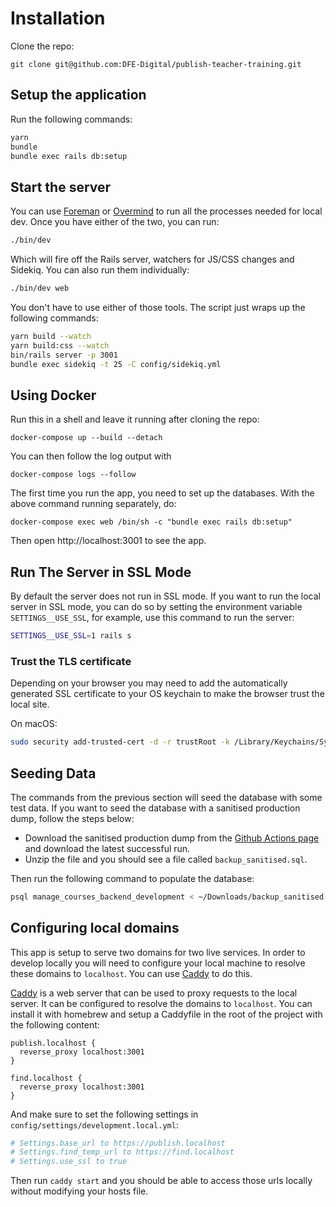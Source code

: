 # Installation

Clone the repo:

    git clone git@github.com:DFE-Digital/publish-teacher-training.git


## Setup the application

Run the following commands:

```bash
yarn
bundle
bundle exec rails db:setup
```

## Start the server


You can use [Foreman](https://github.com/ddollar/foreman) or [Overmind](https://github.com/DarthSim/overmind) to run all the processes needed for local dev. Once you have either of the two, you can run:

```bash
./bin/dev
```

Which will fire off the Rails server, watchers for JS/CSS changes and Sidekiq. You can also run them individually:

```bash
./bin/dev web
```

You don't have to use either of those tools. The script just wraps up the following commands:

```bash
yarn build --watch
yarn build:css --watch
bin/rails server -p 3001
bundle exec sidekiq -t 25 -C config/sidekiq.yml
```

## Using Docker

Run this in a shell and leave it running after cloning the repo:

```
docker-compose up --build --detach
```

You can then follow the log output with

```
docker-compose logs --follow
```

The first time you run the app, you need to set up the databases. With the above command running separately, do:

```
docker-compose exec web /bin/sh -c "bundle exec rails db:setup"
```

Then open http://localhost:3001 to see the app.

## Run The Server in SSL Mode

By default the server does not run in SSL mode. If you want to run the local
server in SSL mode, you can do so by setting the environment variable
`SETTINGS__USE_SSL`, for example, use this command to run the server:

```bash
SETTINGS__USE_SSL=1 rails s
```

### Trust the TLS certificate

Depending on your browser you may need to add the automatically generated SSL
certificate to your OS keychain to make the browser trust the local site.

On macOS:

```bash
sudo security add-trusted-cert -d -r trustRoot -k /Library/Keychains/System.keychain config/localhost/https/localhost.crt
```

## Seeding Data

The commands from the previous section will seed the database with some test data. If you want to seed the database with a sanitised production dump, follow the steps below:

- Download the sanitised production dump from the [Github Actions page](https://github.com/DFE-Digital/publish-teacher-training/actions/workflows/database-restore.yml) and download the latest successful run.
- Unzip the file and you should see a file called `backup_sanitised.sql`.

Then run the following command to populate the database:

```bash
psql manage_courses_backend_development < ~/Downloads/backup_sanitised.sql
```

## Configuring local domains

This app is setup to serve two domains for two live services. In order to develop locally you will need to configure your local machine to resolve these domains to `localhost`. You can use [Caddy](https://caddyserver.com/) to do this.

[Caddy](https://caddyserver.com/) is a web server that can be used to proxy requests to the local server. It can be configured to resolve the domains to `localhost`. You can install it with homebrew and setup a Caddyfile in the root of the project with the following content:

```
publish.localhost {
  reverse_proxy localhost:3001
}

find.localhost {
  reverse_proxy localhost:3001
}
```

And make sure to set the following settings in `config/settings/development.local.yml`:

```ruby
# Settings.base_url to https://publish.localhost
# Settings.find_temp_url to https://find.localhost
# Settings.use_ssl to true
```

Then run `caddy start` and you should be able to access those urls locally without modifying your hosts file.
